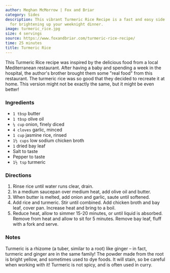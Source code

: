 ```yaml
---
author: Meghan McMorrow | Fox and Briar
category: Sides
description: This vibrant Turmeric Rice Recipe is a fast and easy side dish perfect
  for brightening up your weeknight dinner.
image: turmeric_rice.jpg
size: 4 servings
source: https://www.foxandbriar.com/turmeric-rice-recipe/
time: 25 minutes
title: Turmeric Rice
---
```

This Turmeric Rice recipe was inspired by the delicious food from a local Mediterranean restaurant. After having a baby and spending a week in the hospital, the author's brother brought them some "real food" from this restaurant. The turmeric rice was so good that they decided to recreate it at home. This version might not be exactly the same, but it might be even better!

### Ingredients

* `1 tbsp` butter
* `1 tbsp` olive oil
* `¼ cup` onion, finely diced
* `4 cloves` garlic, minced
* `1 cup` jasmine rice, rinsed
* `1½ cups` low sodium chicken broth
* `1` dried bay leaf
* Salt to taste
* Pepper to taste
* `1½ tsp` turmeric

### Directions

1. Rinse rice until water runs clear, drain.
2. In a medium saucepan over medium heat, add olive oil and butter.
3. When butter is melted, add onion and garlic, saute until softened.
4. Add rice and turmeric. Stir until combined. Add chicken broth and bay leaf, cover pan. Increase heat and bring to a boil.
5. Reduce heat, allow to simmer 15-20 minutes, or until liquid is absorbed. Remove from heat and allow to sit for 5 minutes. Remove bay leaf, fluff with a fork and serve.

### Notes

Turmeric is a rhizome (a tuber, similar to a root) like ginger – in fact, turmeric and ginger are in the same family! The powder made from the root is bright yellow, and sometimes used to dye foods. It will stain, so be careful when working with it! Turmeric is not spicy, and is often used in curry.